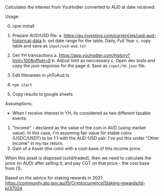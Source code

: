 Calculates the interest from YouHodler converted to AUD at date received.

Usage:

0. npm install

1. Prepare AUD/USD file:
a. https://au.investing.com/currencies/usd-aud-historical-data 
b. set date range for the table. Daily, Full Year
c. copy table and save as `input/usd-aud.txt`

2. Get YH transactions
a. https://app.youhodler.com/history?limit=100&offset=0
b. Adjust limit as neccessary
c. Open dev tools and copy the json response for the page 
d. Save as `input/YH.json` file. 

3. Edit filenames in yhToAud.ts

4. `npm start`
5. Copy results to google sheets 


Assumptions:
- When I receive interest in YH, its considered as two different taxable events:

1. "Income" - declared as the value of the coin in AUD (using market value). In this case, I'm assuming fair value for stable coins (USDC/USDT) to be 1:1 with the AUD-USD pair. I've put this under "Other Income" in my tax return. 
2. Gain of a Asset (the coin) with a cost-base of this income price.

When this asset is disposed (sold/traded), then we need to calculate the price (in AUD) after selling it, and pay CGT on that price - the cost base from (1).

Based on the advice for staking rewards in 2021:
https://community.ato.gov.au/t5/Cryptocurrency/Staking-rewards/td-p/37024



